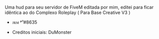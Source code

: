 Uma hud para seu servidor de FiveM editada por mim, editei para ficar idêntica ao do Complexo Roleplay ( Para Base Creative V3 )
- ꭻꭱꮇ ᵖ¹#8635

- Creditos iniciais: DuMonster
